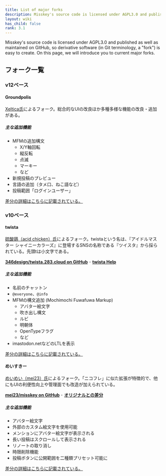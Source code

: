 ```yaml
---
title: List of major forks
description: Misskey's source code is licensed under AGPL3.0 and published as well as maintained on GitHub, making it easy to fork.
layout: wiki
has_child: false
rank: 3.1
---
```

Misskey's source code is licensed under AGPL3.0 and published as well as maintained on GitHub, so derivative software (in Git terminology, a "fork") is easy to create. On this page, we will introduce you to current major forks.

## フォーク一覧
### v12ベース
#### Groundpolis
[Xeltica氏](culture/users/xeltica)によるフォーク。総合的なUIの改良ほか多種多様な機能の改良・追加がある。

##### 主な追加機能
- MFMの追加構文
  * X/Y軸回転
  * 縦反転
  * 点滅
  * マーキー
  * など
- 新規投稿のプレビュー
- 言語の追加（タメ口、ねこ語など）
- 投稿範囲「ログインユーザー」

[差分の詳細はこちらに記載されている。](https://github.com/Xeltica/Groundpolis/blob/develop/DIFFERENCE.md)

### v10ベース
#### twista
[硫酸鶏（acid chicken）氏](culture/users/acid-chicken)によるフォーク。twistaという名は、『アイドルマスター シャイニーカラーズ』に登場するSNSの名称である『ツイスタ』から採られている。先頭tは小文字である。

**[346design/twista.283.cloud on GitHub](https://github.com/346design/twista.283.cloud)** ･ **[twista Help](https://twista-docs.283.cloud)**

##### 主な追加機能
- 名前のチャットン
- `@everyone`、`@info`
- MFMの構文追加 (Mochimochi Fuwafuwa Markup)
  * アバター絵文字
  * 吹き出し構文
  * ルビ
  * 明朝体
  * OpenTypeフラグ
  * など
- imastodon.netなどのLTLを表示

[差分の詳細はこちらに記載されている。](https://github.com/346design/twista.283.cloud/blob/twista/README.md)

#### めいすきー
[めいめい（mei23）氏](culture/users/mei23)によるフォーク。「ニコフレ」に似た拡張が特徴的で、他にもUIの利便性向上や管理面でも改造が加えられている。

**[mei23/misskey on GitHub](https://github.com/mei23/misskey)** ･ **[オリジナルとの差分](https://mei23.github.io/misskey_m544_diff.html)**

##### 主な追加機能
- アバター絵文字
- 外部のカスタム絵文字を使用可能
- メンションにアバター絵文字が表示される
- 長い投稿はスクロールして表示される
- リノートの取り消し
- 時限削除機能
- 投稿ボタンに公開範囲を二種類プリセット可能に

[差分の詳細はこちらに記載されている。](https://mei23.github.io/misskey_m544_diff.html)
